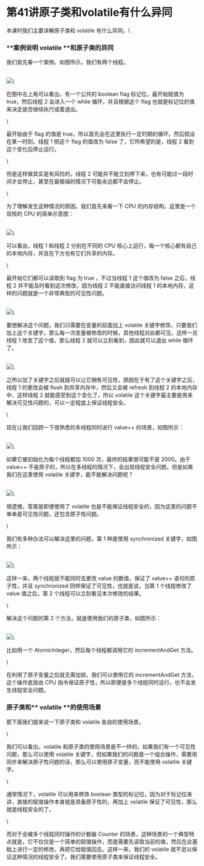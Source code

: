 # 第41讲原子类和volatile有什么异同

本课时我们主要讲解原子类和 volatile 有什么异同。\


### \*\*案例**说明** **volatile** \*\***和原子类的异同**

我们首先看一个案例。如图所示，我们有两个线程。

\
![](https://s0.lgstatic.com/i/image3/M01/64/9F/CgpOIF49B7qAIJThAAB6qxJtvhs898.png)\


在图中左上角可以看出，有一个公共的 boolean flag 标记位，最开始赋值为 true，然后线程 2 会进入一个 while 循环，并且根据这个 flag 也就是标记位的值来决定是否继续执行或着退出。

\


最开始由于 flag 的值是 true，所以首先会在这里执行一定时期的循环。然后假设在某一时刻，线程 1 把这个 flag 的值改为 false 了，它所希望的是，线程 2 看到这个变化后停止运行。

\


但是这样做其实是有风险的，线程 2 可能并不能立刻停下来，也有可能过一段时间才会停止，甚至在最极端的情况下可能永远都不会停止。

\


为了理解发生这种情况的原因，我们首先来看一下 CPU 的内存结构，这里是一个双核的 CPU 的简单示意图：

\
![](https://s0.lgstatic.com/i/image3/M01/64/A0/Cgq2xl49B9GAHIQWAABs3zG\_-08605.png)\


可以看出，线程 1 和线程 2 分别在不同的 CPU 核心上运行，每一个核心都有自己的本地内存，并且在下方也有它们共享的内存。

\


最开始它们都可以读取到 flag 为 true ，不过当线程 1 这个值改为 false 之后，线程 2 并不能及时看到这次修改，因为线程 2 不能直接访问线程 1 的本地内存，这样的问题就是一个非常典型的可见性问题。

\
![](https://s0.lgstatic.com/i/image3/M01/64/A0/Cgq2xl49B-mAArdMAACJefFgK2k906.png)\


要想解决这个问题，我们只需要在变量的前面加上 volatile 关键字修饰，只要我们加上这个关键字，那么每一次变量被修改的时候，其他线程对此都可见，这样一旦线程 1 改变了这个值，那么线程 2 就可以立刻看到，因此就可以退出 while 循环了。

\
![](https://s0.lgstatic.com/i/image3/M01/64/A0/Cgq2xl49CACANaAbAACTXNZMnjQ802.png)\


之所以加了关键字之后就就可以让它拥有可见性，原因在于有了这个关键字之后，线程 1 的更改会被 flush 到共享内存中，然后又会被 refresh 到线程 2 的本地内存中，这样线程 2 就能感受到这个变化了，所以 volatile 这个关键字最主要是用来解决可见性问题的，可以一定程度上保证线程安全。

\


现在让我们回顾一下很熟悉的多线程同时进行 value++ 的场景，如图所示：

\
![](https://s0.lgstatic.com/i/image3/M01/64/9F/CgpOIF49CBeAUzqHAABbWQsq8Q8832.png)\


如果它被初始化为每个线程都加 1000 次，最终的结果很可能不是 2000。由于 value++ 不是原子的，所以在多线程的情况下，会出现线程安全问题。但是如果我们在这里使用 volatile 关键字，能不能解决问题呢？

\
![](https://s0.lgstatic.com/i/image3/M01/64/9F/CgpOIF49CCqALcWIAABfoeCHiaA363.png)\


很遗憾，答案是即便使用了 volatile 也是不能保证线程安全的，因为这里的问题不单单是可见性问题，还包含原子性问题。

\


我们有多种办法可以解决这里的问题，第 1 种是使用 synchronized 关键字，如图所示：

\
![](https://s0.lgstatic.com/i/image3/M01/64/9F/CgpOIF49CD6AQpviAACRYw\_n1i4430.png)\


这样一来，两个线程就不能同时去更改 value 的数值，保证了 value++ 语句的原子性，并且 synchronized 同样保证了可见性，也就是说，当第 1 个线程修改了 value 值之后，第 2 个线程可以立刻看见本次修改的结果。

\


解决这个问题的第 2 个方法，就是使用我们的原子类，如图所示：

\
![](https://s0.lgstatic.com/i/image3/M01/64/A0/CgpOIF49Ca2AL79uAACSZRAVJcg684.png)\


比如用一个 AtomicInteger，然后每个线程都调用它的 incrementAndGet 方法。

\


在利用了原子变量之后就无需加锁，我们可以使用它的 incrementAndGet 方法，这个操作底层由 CPU 指令保证原子性，所以即便是多个线程同时运行，也不会发生线程安全问题。

### **原子类和**\*\* **volatile** \*\***的使用场景**

那下面我们就来说一下原子类和 volatile 各自的使用场景。

\


我们可以看出，volatile 和原子类的使用场景是不一样的，如果我们有一个可见性问题，那么可以使用 volatile 关键字，但如果我们的问题是一个组合操作，需要用同步来解决原子性问题的话，那么可以使用原子变量，而不能使用 volatile 关键字。

\


通常情况下，volatile 可以用来修饰 boolean 类型的标记位，因为对于标记位来讲，直接的赋值操作本身就是具备原子性的，再加上 volatile 保证了可见性，那么就是线程安全的了。

\


而对于会被多个线程同时操作的计数器 Counter 的场景，这种场景的一个典型特点就是，它不仅仅是一个简单的赋值操作，而是需要先读取当前的值，然后在此基础上进行一定的修改，再把它给赋值回去。这样一来，我们的 volatile 就不足以保证这种情况的线程安全了。我们需要使用原子类来保证线程安全。
